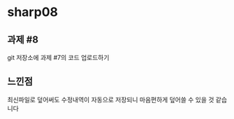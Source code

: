 # sharp08
## 과제 #8 
git 저장소에 과제 #7의 코드 업로드하기 

## 느낀점
최신파일로 덮어써도 수정내역이 자동으로 저장되니 마음편하게 덮어쓸 수 있을 것 같습니다 
